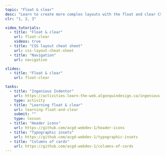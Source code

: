 ```yaml
---
topic: "Float & clear"
desc: "Learn to create more complex layouts with the float and clear CSS properties."
clr: "1, 2, 3"

video_tutorials:
  - title: "Float & clear"
    url: float-clear
    videos: true
  - title: "CSS layout cheat sheet"
    url: css-layout-cheat-sheet
  - title: "Navigation"
    url: navigation

slides:
  - title: "Float & clear"
    url: float-clear

tasks:
  - title: "Ingenious Indentor"
    url: https://activities.learn-the-web.algonquindesign.ca/ingenious-indentor/
    type: activity
  - title: "Learning float & clear"
    url: learning-float-and-clear
    submit: ""
    type: lesson
  - title: "Header icons"
    url: https://github.com/acgd-webdev-1/header-icons
  - title: "Typographic insets"
    url: https://github.com/acgd-webdev-1/typographic-insets
  - title: "Columns of cards"
    url: https://github.com/acgd-webdev-1/columns-of-cards
---
```


